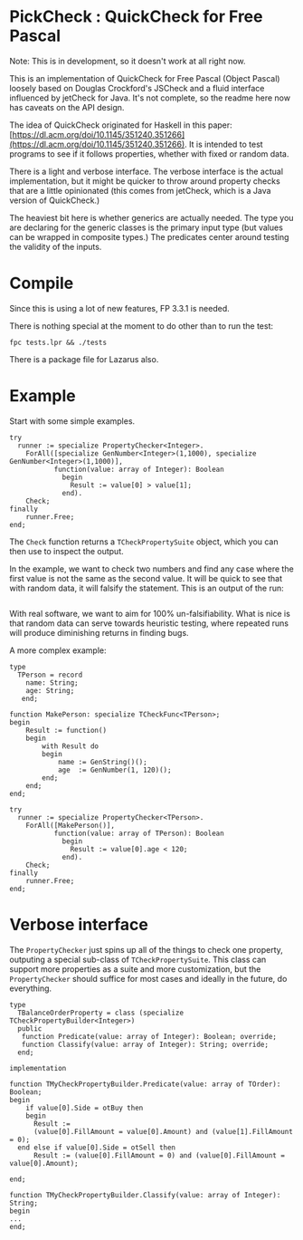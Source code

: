 # PickCheck : QuickCheck for Free Pascal

Note: This is in development, so it doesn't work at all right now.

This is an implementation of QuickCheck for Free Pascal (Object Pascal) loosely based on Douglas Crockford's JSCheck and a fluid interface influenced by jetCheck for Java. It's not complete, so the readme here now has caveats on the API design.

The idea of QuickCheck originated for Haskell in this paper: [https://dl.acm.org/doi/10.1145/351240.351266](https://dl.acm.org/doi/10.1145/351240.351266). It is intended to test programs to see if it follows properties, whether with fixed or random data.

There is a light and verbose interface. The verbose interface is the actual implementation, but it might be quicker to throw around property checks that are a little opinionated (this comes from jetCheck, which is a Java version of QuickCheck.)

The heaviest bit here is whether generics are actually needed. The type you are declaring for the generic classes is the primary input type (but values can be wrapped in composite types.) The predicates center around testing the validity of the inputs.

# Compile

Since this is using a lot of new features, FP 3.3.1 is needed.

There is nothing special at the moment to do other than to run the test:

`fpc tests.lpr && ./tests`

There is a package file for Lazarus also.

# Example

Start with some simple examples.

```
try
  runner := specialize PropertyChecker<Integer>.
    ForAll([specialize GenNumber<Integer>(1,1000), specialize GenNumber<Integer>(1,1000)],
           function(value: array of Integer): Boolean
             begin
               Result := value[0] > value[1];
             end).
    Check;
finally
    runner.Free;
end;
```

The `Check` function returns a `TCheckPropertySuite` object, which you can then use to inspect the output.

In the example, we want to check two numbers and find any case where the first value is not the same as the second value. It will be quick to see that with random data, it will falsify the statement. This is an output of the run:

```

```

With real software, we want to aim for 100% un-falsifiability. What is nice is that random data can serve towards heuristic testing, where repeated runs will produce diminishing returns in finding bugs.

A more complex example:

```
type
  TPerson = record
    name: String;
    age: String;
   end;

function MakePerson: specialize TCheckFunc<TPerson>;
begin
    Result := function()
    begin
        with Result do
        begin
            name := GenString()();
            age  := GenNumber(1, 120)();
        end;
    end;
end;

try
  runner := specialize PropertyChecker<TPerson>.
    ForAll([MakePerson()],
           function(value: array of TPerson): Boolean
             begin
               Result := value[0].age < 120;
             end).
    Check;
finally
    runner.Free;
end;
```



# Verbose interface

The `PropertyChecker` just spins up all of the things to check one property, outputing
a special sub-class of `TCheckPropertySuite`. This class can support more
properties as a suite and more customization, but the `PropertyChecker` should suffice
for most cases and ideally in the future, do everything.

```
type
  TBalanceOrderProperty = class (specialize TCheckPropertyBuilder<Integer>)
  public
   function Predicate(value: array of Integer): Boolean; override;
   function Classify(value: array of Integer): String; override;
  end;

implementation

function TMyCheckPropertyBuilder.Predicate(value: array of TOrder): Boolean;
begin
    if value[0].Side = otBuy then
    begin
      Result :=
      (value[0].FillAmount = value[0].Amount) and (value[1].FillAmount = 0);
  end else if value[0].Side = otSell then
      Result := (value[0].FillAmount = 0) and (value[0].FillAmount = value[0].Amount);

end;

function TMyCheckPropertyBuilder.Classify(value: array of Integer): String;
begin
...
end;

```
